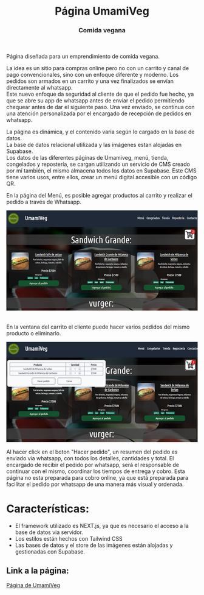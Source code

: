 <h1 align="center">
Página UmamiVeg  
</h1>
<h3 align="center">
Comida vegana  
</h3>
<br>
<br>
Página diseñada para un emprendimiento de comida vegana.  

La idea es un sitio para compras online pero no con un carrito y canal de pago convencionales, sino con un enfoque diferente y moderno. Los pedidos son armados en un carrito y una vez finalizados se envían directamente al whatsapp.  
Este nuevo enfoque da seguridad al cliente de que el pedido fue hecho, ya que se abre su app de whatsapp antes de enviar el pedido permitiendo chequear antes de dar el siguiente paso. Una vez enviado, se continua con una atención personalizada por el encargado de recepción de pedidos en whatsapp. 
 
La página es dinámica, y el contenido varia según lo cargado en la base de datos.  
La base de datos relacional utilizada y las imágenes estan alojadas en Supabase.  
Los datos de las diferentes páginas de Umamiveg, menú, tienda, congelados y repostería, se cargan utilizando un servicio de CMS creado por mí también, el mismo almacena todos los datos en Supabase. Este CMS tiene varios usos, entre ellos, crear un menú digital accesible con un código QR.

En la página del Menú, es posible agregar productos al carrito y realizar el pedido a través de Whatsapp.

<div align="center">
<img with="100%" src="public/cart-01.jpg">
</div>
<br>

En la ventana del carrito el cliente puede hacer varios pedidos del mismo producto o eliminarlo.

<div align="center">
<img with="100%" src="public/cart-02.jpg">
</div>

Al hacer click en el boton "Hacer pedido", un resumen del pedido es enviado via whatsapp, con todos los detalles, cantidades y total. El encargado de recibir el pedido por whatsapp, será el responsable de continuar con el mismo, coordinar los tiempos de entrega y cobro.
Esta página no esta preparada para cobro online, ya que está preparada para facilitar el pedido por whatsapp de una manera más visual y ordenada.
 
<h1>Características:</h1>  

 * El framework utilizado es NEXT.js, ya que es necesario el acceso a la base de datos via servidor.
* Los estilos están hechos con Tailwind CSS
* Las bases de datos y el store de las imágenes están alojadas y gestionadas con Supabase.
 
 <h2>Link a la página:</h2>  

 [Página de UmamiVeg](https://umamiveg.vercel.app/)